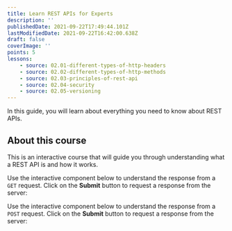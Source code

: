 ```yaml
---
title: Learn REST APIs for Experts
description: ''
publishedDate: 2021-09-22T17:49:44.101Z
lastModifiedDate: 2021-09-22T16:42:00.638Z
draft: false
coverImage: ''
points: 5
lessons:
    - source: 02.01-different-types-of-http-headers
    - source: 02.02-different-types-of-http-methods
    - source: 02.03-principles-of-rest-api
    - source: 02.04-security
    - source: 02.05-versioning
---
```


<Lead>
	In this guide, you will learn about everything you need to know about REST
	APIs.
</Lead>

## About this course

This is an interactive course that will guide you through understanding what a REST API is and how it works.

Use the interactive component below to understand the response from a `GET` request. Click on the **Submit** button to request a response from the server:

<HTTPClient method="GET" isRequestMethodChangeDisabled showSimplifiedResponse />

Use the interactive component below to understand the response from a `POST` request. Click on the **Submit** button to request a response from the server:

<HTTPClient
	method="POST"
	isRequestMethodChangeDisabled
	showSimplifiedResponse
/>
